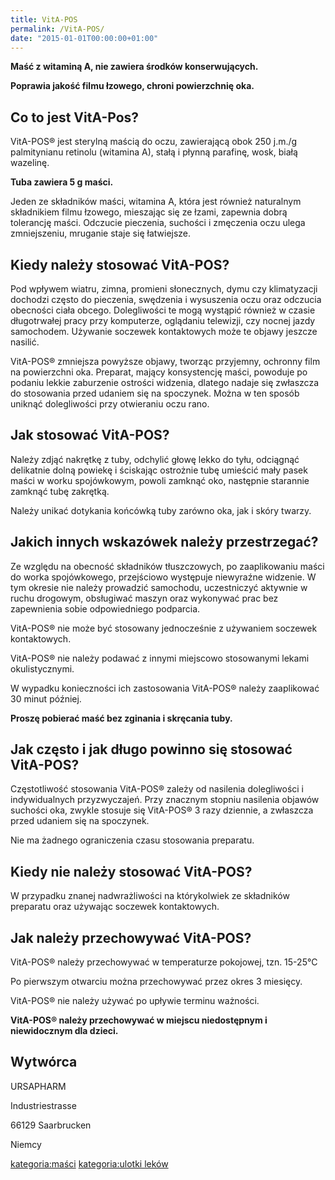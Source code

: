 ```yaml
---
title: VitA-POS
permalink: /VitA-POS/
date: "2015-01-01T00:00:00+01:00"
---
```


**Maść z witaminą A, nie zawiera środków konserwujących.**

**Poprawia jakość filmu łzowego, chroni powierzchnię oka.**

Co to jest VitA-Pos?
--------------------

VitA-POS® jest sterylną maścią do oczu, zawierającą obok 250 j.m./g palmitynianu retinolu (witamina A), stałą i płynną parafinę, wosk, białą wazelinę.

**Tuba zawiera 5 g maści.**

Jeden ze składników maści, witamina A, która jest również naturalnym składnikiem filmu łzowego, mieszając się ze łzami, zapewnia dobrą tolerancję maści. Odczucie pieczenia, suchości i zmęczenia oczu ulega zmniejszeniu, mruganie staje się łatwiejsze.

Kiedy należy stosować VitA-POS?
-------------------------------

Pod wpływem wiatru, zimna, promieni słonecznych, dymu czy klimatyzacji dochodzi często do pieczenia, swędzenia i wysuszenia oczu oraz odczucia obecności ciała obcego. Dolegliwości te mogą wystąpić również w czasie długotrwałej pracy przy komputerze, oglądaniu telewizji, czy nocnej jazdy samochodem. Używanie soczewek kontaktowych może te objawy jeszcze nasilić.

VitA-POS® zmniejsza powyższe objawy, tworząc przyjemny, ochronny film na powierzchni oka. Preparat, mający konsystencję maści, powoduje po podaniu lekkie zaburzenie ostrości widzenia, dlatego nadaje się zwłaszcza do stosowania przed udaniem się na spoczynek. Można w ten sposób uniknąć dolegliwości przy otwieraniu oczu rano.

Jak stosować VitA-POS?
----------------------

Należy zdjąć nakrętkę z tuby, odchylić głowę lekko do tyłu, odciągnąć delikatnie dolną powiekę i ściskając ostrożnie tubę umieścić mały pasek maści w worku spojówkowym, powoli zamknąć oko, następnie starannie zamknąć tubę zakrętką.

Należy unikać dotykania końcówką tuby zarówno oka, jak i skóry twarzy.

Jakich innych wskazówek należy przestrzegać?
--------------------------------------------

Ze względu na obecność składników tłuszczowych, po zaaplikowaniu maści do worka spojówkowego, przejściowo występuje niewyraźne widzenie. W tym okresie nie należy prowadzić samochodu, uczestniczyć aktywnie w ruchu drogowym, obsługiwać maszyn oraz wykonywać prac bez zapewnienia sobie odpowiedniego podparcia.

VitA-POS® nie może być stosowany jednocześnie z używaniem soczewek kontaktowych.

VitA-POS® nie należy podawać z innymi miejscowo stosowanymi lekami okulistycznymi.

W wypadku konieczności ich zastosowania VitA-POS® należy zaaplikować 30 minut później.

**Proszę pobierać maść bez zginania i skręcania tuby.**

Jak często i jak długo powinno się stosować VitA-POS?
-----------------------------------------------------

Częstotliwość stosowania VitA-POS® zależy od nasilenia dolegliwości i indywidualnych przyzwyczajeń. Przy znacznym stopniu nasilenia objawów suchości oka, zwykle stosuje się VitA-POS® 3 razy dziennie, a zwłaszcza przed udaniem się na spoczynek.

Nie ma żadnego ograniczenia czasu stosowania preparatu.

Kiedy nie należy stosować VitA-POS?
-----------------------------------

W przypadku znanej nadwrażliwości na którykolwiek ze składników preparatu oraz używając soczewek kontaktowych.

Jak należy przechowywać VitA-POS?
---------------------------------

VitA-POS® należy przechowywać w temperaturze pokojowej, tzn. 15-25°C

Po pierwszym otwarciu można przechowywać przez okres 3 miesięcy.

VitA-POS® nie należy używać po upływie terminu ważności.

**VitA-POS® należy przechowywać w miejscu niedostępnym i niewidocznym dla dzieci.**

Wytwórca
--------

URSAPHARM

Industriestrasse

66129 Saarbrucken

Niemcy

[kategoria:maści](/atopedia/kategoria:maści "wikilink") [kategoria:ulotki leków](/atopedia/kategoria:ulotki_leków "wikilink")